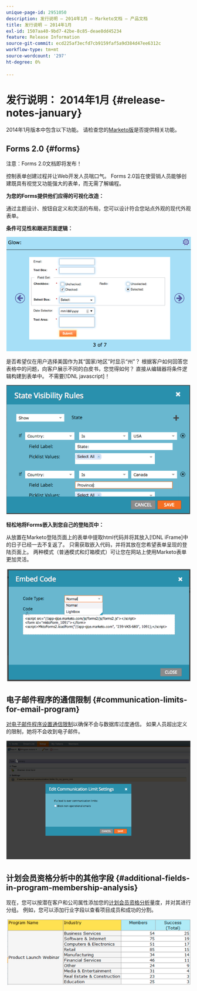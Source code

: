 ```yaml
---
unique-page-id: 2951050
description: 发行说明 — 2014年1月 — Marketo文档 — 产品文档
title: 发行说明 — 2014年1月
exl-id: 1507aa40-9bd7-42be-8c85-deae8dd45234
feature: Release Information
source-git-commit: ecd225af3ecfd7cb9159faf5a9d384d47ee6312c
workflow-type: tm+mt
source-wordcount: '297'
ht-degree: 0%

---
```


# 发行说明： 2014年1月 {#release-notes-january}

2014年1月版本中包含以下功能。 请检查您的[Marketo版](https://www.marketo.com/pricing/)是否提供相关功能。

## Forms 2.0 {#forms}

注意：Forms 2.0文档即将发布！

控制表单创建过程并让Web开发人员喘口气。 Forms 2.0旨在使营销人员能够创建既具有视觉又功能强大的表单，而无需了解编程。

**为您的Forms提供他们应得的可视化改造：**

通过主题设计、按钮自定义和灵活的布局，您可以设计符合您站点外观的现代外观表单。

**条件可见性和跟进页面逻辑：**

![](assets/image2014-9-22-10-3a30-3a52.png)

是否希望仅在用户选择美国作为其“国家/地区”时显示“州”？ 根据客户如何回答您表格中的问题，向客户展示不同的白皮书，您觉得如何？ 直接从编辑器将条件逻辑构建到表单中。 不需要[!DNL javascript]！

![](assets/image2014-9-22-10-3a31-3a54.png)

**轻松地将Forms嵌入到您自己的登陆页中：**

从放置在Marketo登陆页面上的表单中提取html代码并将其放入[!DNL iFrame]中的日子已经一去不复返了。 只需获取嵌入代码，并将其放在您希望表单呈现的登陆页面上。 两种模式（普通模式和灯箱模式）可让您在网站上使用Marketo表单更加灵活。

![](assets/image2014-9-22-10-3a38-3a2.png)

## 电子邮件程序的通信限制 {#communication-limits-for-email-program}

[对电子邮件程序设置通信限制](/help/marketo/product-docs/email-marketing/email-programs/email-program-actions/enable-disable-communication-limits-in-an-email-program.md)以确保不会与数据库过度通信。 如果人员超出定义的限制，她将不会收到电子邮件。

![](assets/image2014-9-22-10-3a38-3a31.png)

## 计划会员资格分析中的其他字段 {#additional-fields-in-program-membership-analysis}

现在，您可以按潜在客户和公司属性添加您的[计划会员资格分析](/help/marketo/product-docs/reporting/revenue-cycle-analytics/program-analytics/build-a-program-membership-analysis-report-that-lists-leads.md)量度，并对其进行分组。 例如，您可以添加行业字段以查看项目成员和成功的分割。

![](assets/image2014-9-22-10-3a39-3a1.png)
